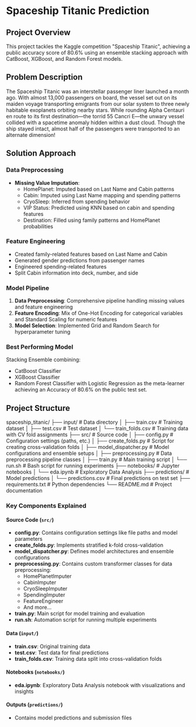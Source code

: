 # Spaceship Titanic Prediction

## Project Overview
This project tackles the Kaggle competition "Spaceship Titanic", achieving a public accuracy score of 80.6% using an ensemble stacking approach with CatBoost, XGBoost, and Random Forest models.

## Problem Description
The Spaceship Titanic was an interstellar passenger liner launched a month ago. With almost 13,000 passengers on board, the vessel set out on its maiden voyage transporting emigrants from our solar system to three newly habitable exoplanets orbiting nearby stars. While rounding Alpha Centauri en route to its first destination—the torrid 55 Cancri E—the unwary vessel collided with a spacetime anomaly hidden within a dust cloud. Though the ship stayed intact, almost half of the passengers were transported to an alternate dimension!

## Solution Approach

### Data Preprocessing
- **Missing Value Imputation**:
  - HomePlanet: Imputed based on Last Name and Cabin patterns
  - Cabin: Imputed using Last Name mapping and spending patterns
  - CryoSleep: Inferred from spending behavior
  - VIP Status: Predicted using KNN based on cabin and spending features
  - Destination: Filled using family patterns and HomePlanet probabilities

### Feature Engineering
- Created family-related features based on Last Name and Cabin
- Generated gender predictions from passenger names
- Engineered spending-related features
- Split Cabin information into deck, number, and side

### Model Pipeline
1. **Data Preprocessing**: Comprehensive pipeline handling missing values and feature engineering
2. **Feature Encoding**: Mix of One-Hot Encoding for categorical variables and Standard Scaling for numeric features
3. **Model Selection**: Implemented Grid and Random Search for hyperparameter tuning

### Best Performing Model
Stacking Ensemble combining:
- CatBoost Classifier
- XGBoost Classifier
- Random Forest Classifier
with Logistic Regression as the meta-learner achieving an Accuracy of 80.6% on the public test set.

## Project Structure

spaceship_titanic/
├── input/ # Data directory
│ ├── train.csv # Training dataset
│ ├── test.csv # Test dataset
│ └── train_folds.csv # Training data with CV fold assignments
├── src/ # Source code
│ ├── config.py # Configuration settings (paths, etc.)
│ ├── create_folds.py # Script for creating cross-validation folds
│ ├── model_dispatcher.py # Model configurations and ensemble setups
│ ├── preprocessing.py # Data preprocessing pipeline classes
│ ├── train.py # Main training script
│ └── run.sh # Bash script for running experiments
├── notebooks/ # Jupyter notebooks
│ └── eda.ipynb # Exploratory Data Analysis
├── predictions/ # Model predictions
│ └── predictions.csv # Final predictions on test set
├── requirements.txt # Python dependencies
└── README.md # Project documentation


### Key Components Explained

#### Source Code (`src/`)
- **config.py**: Contains configuration settings like file paths and model parameters
- **create_folds.py**: Implements stratified k-fold cross-validation
- **model_dispatcher.py**: Defines model architectures and ensemble configurations
- **preprocessing.py**: Contains custom transformer classes for data preprocessing:
  - HomePlanetImputer
  - CabinImputer
  - CryoSleepImputer
  - SpendingImputer
  - FeatureEngineer
  - And more...
- **train.py**: Main script for model training and evaluation
- **run.sh**: Automation script for running multiple experiments

#### Data (`input/`)
- **train.csv**: Original training data
- **test.csv**: Test data for final predictions
- **train_folds.csv**: Training data split into cross-validation folds

#### Notebooks (`notebooks/`)
- **eda.ipynb**: Exploratory Data Analysis notebook with visualizations and insights

#### Outputs (`predictions/`)
- Contains model predictions and submission files